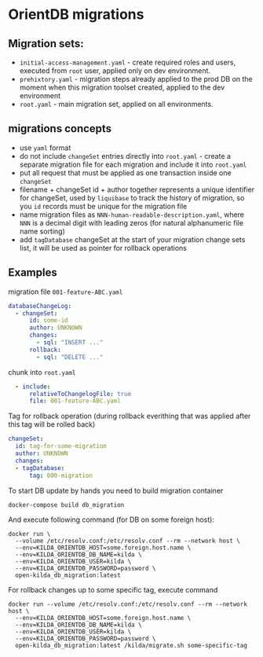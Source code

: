 # OrientDB migrations

## Migration sets:
* `initial-access-management.yaml` - create required roles and users, executed from `root` user, applied only on dev 
  environment.
* `prehixtory.yaml` - migration steps already applied to the prod DB on the moment when this migration toolset created, 
  applied to the dev environment 
* `root.yaml` - main migration set, applied on all environments.

## migrations concepts
* use `yaml` format
* do not include `changeSet` entries directly into `root.yaml` - create a separate migration file for each migration and 
  include it into `root.yaml`
* put all request that must be applied as one transaction inside one `changeSet`
* filename + changeSet id + author together represents a unique identifier for changeSet, used by `liquibase` to track
  the history of migration, so you `id` records must be unique for the migration file
* name migration files as `NNN-human-readable-description.yaml`, where `NNN` is a decimal digit with leading zeros (for
  natural alphanumeric file name sorting)
* add `tagDatabase` changeSet at the start of your migration change sets list, it will be used as pointer for rollback
  operations

## Examples

migration file `001-feature-ABC.yaml`
```yaml
databaseChangeLog:
  - changeSet:
      id: some-id
      author: UNKNOWN
      changes:
        - sql: "INSERT ..."
      rollback:
        - sql: "DELETE ..."
```

chunk into `root.yaml`
```yaml
  - include:
      relativeToChangelogFile: true
      file: 001-feature-ABC.yaml
```

Tag for rollback operation (during rollback everithing that was applied after this tag will be rolled back)
```yaml
changeSet:
  id: tag-for-some-migration
  author: UNKNOWN
  changes:
  - tagDatabase:
      tag: 000-migration
```

To start DB update by hands you need to build migration container
```shell script
docker-compose build db_migration
```

And execute following command (for DB on some foreign host):
```shell script
docker run \
  --volume /etc/resolv.conf:/etc/resolv.conf --rm --network host \
  --env=KILDA_ORIENTDB_HOST=some.foreign.host.name \
  --env=KILDA_ORIENTDB_DB_NAME=kilda \
  --env=KILDA_ORIENTDB_USER=kilda \
  --env=KILDA_ORIENTDB_PASSWORD=password \
  open-kilda_db_migration:latest
```

For rollback changes up to some specific tag, execute command
```shell script
docker run --volume /etc/resolv.conf:/etc/resolv.conf --rm --network host \
  --env=KILDA_ORIENTDB_HOST=some.foreign.host.name \
  --env=KILDA_ORIENTDB_DB_NAME=kilda \
  --env=KILDA_ORIENTDB_USER=kilda \
  --env=KILDA_ORIENTDB_PASSWORD=password \
  open-kilda_db_migration:latest /kilda/migrate.sh some-specific-tag
```
